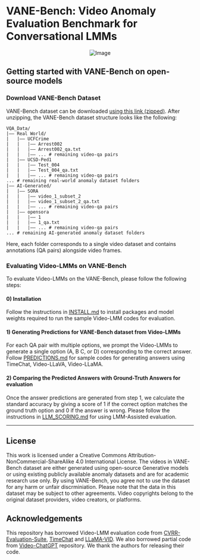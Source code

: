 # VANE-Bench: Video Anomaly Evaluation Benchmark for Conversational LMMs

<p align="center">
    <img src="https://i.imgur.com/waxVImv.png" alt="Image">
</p>


## Getting started with VANE-Bench on open-source models

### Download VANE-Bench Dataset

VANE-Bench dataset can be downloaded [using this link (zipped)](https://drive.google.com/drive/folders/1DkmPlSy2naUCyw0AA2NYYUUsWFbAM0cF).
After unzipping, the VANE-Bench dataset structure looks like the following:

```
VQA_Data/
|–– Real World/
|   |–– UCFCrime
|   |   |–– Arrest002 
|   |   |–– Arrest002_qa.txt
|   |   |–– ... # remaining video-qa pairs
|   |–– UCSD-Ped1
|   |   |–– Test_004 
|   |   |–– Test_004_qa.txt
|   |   |–– ... # remaining video-qa pairs
... # remaining real-world anomaly dataset folders
|–– AI-Generated/
|   |–– SORA
|   |   |–– video_1_subset_2 
|   |   |–– video_1_subset_2_qa.txt
|   |   |–– ... # remaining video-qa pairs
|   |–– opensora
|   |   |–– 1 
|   |   |–– 1_qa.txt
|   |   |–– ... # remaining video-qa pairs
... # remaining AI-generated anomaly dataset folders
```

Here, each folder corresponds to a single video dataset and contains annotations (QA pairs) alongside video frames. 


### Evaluating Video-LMMs on VANE-Bench
To evaluate Video-LMMs on the VANE-Bench, please follow the following steps:

#### 0) Installation
Follow the instructions in [INSTALL.md](assets/INSTALL.md) to install packages and model weights required to run the sample Video-LMM codes for evaluation. 

#### 1) Generating Predictions for VANE-Bench dataset from Video-LMMs

For each QA pair with multiple options, we prompt the Video-LMMs to generate a single option (A, B C, or D) corresponding to the correct answer. Follow [PREDICTIONS.md](assets/PREDICTIONS.md) for sample codes for generating answers using TimeChat, Video-LLaVA, Video-LLaMA. 

#### 2) Comparing the Predicted Answers with Ground-Truth Answers for evaluation
Once the answer predictions are generated from step 1, we calculate the standard accuracy by giving a score of 1 if the correct option matches the ground truth option and 0 if the answer is wrong. Please follow the instructions in [LLM_SCORING.md](assets/LLM_SCORING.md) for using LMM-Assisted evaluation. 

<hr />

## License
This work is licensed under a Creative Commons Attribution-NonCommercial-ShareAlike 4.0 International License. The videos in VANE-Bench dataset are either generated using open-source Generative models or using existing publicly available anomaly datasets and are for academic research use only. 
By using VANE-Bench, you agree not to use the dataset for any harm or unfair discrminiation. Please note that the data in this dataset may be subject to other agreements. Video copyrights belong to the original dataset providers, video creators, or platforms.




## Acknowledgements

This repository has borrowed Video-LMM evaluation code from [CVRR-Evaluation-Suite](https://github.com/mbzuai-oryx/CVRR-Evaluation-Suite/), [TimeChat](https://github.com/RenShuhuai-Andy/TimeChat) and [LLaMA-VID](https://github.com/dvlab-research/LLaMA-VID). We also borrowed partial code from [Video-ChatGPT](https://github.com/mbzuai-oryx/Video-ChatGPT) repository. We thank the authors for releasing their code.

